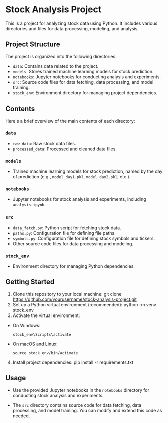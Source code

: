 # Stock Analysis Project

This is a project for analyzing stock data using Python. It includes various directories and files for data processing, modeling, and analysis.

## Project Structure

The project is organized into the following directories:

- `data`: Contains data related to the project.
- `models`: Stores trained machine learning models for stock prediction.
- `notebooks`: Jupyter notebooks for conducting analysis and experiments.
- `src`: Source code files for data fetching, data processing, and model training.
- `stock_env`: Environment directory for managing project dependencies.

## Contents

Here's a brief overview of the main contents of each directory:

### `data`

- `raw_data`: Raw stock data files.
- `processed_data`: Processed and cleaned data files.

### `models`

- Trained machine learning models for stock prediction, named by the day of prediction (e.g., `model_day1.pkl`, `model_day2.pkl`, etc.).

### `notebooks`

- Jupyter notebooks for stock analysis and experiments, including `analysis.ipynb`.

### `src`

- `data_fetch.py`: Python script for fetching stock data.
- `paths.py`: Configuration file for defining file paths.
- `symbols.py`: Configuration file for defining stock symbols and tickers.
- Other source code files for data processing and modeling.

### `stock_env`

- Environment directory for managing Python dependencies.

## Getting Started

1. Clone this repository to your local machine: git clone https://github.com/yourusername/stock-analysis-project.git
2. Set up a Python virtual environment (recommended): python -m venv stock_env
3. Activate the virtual environment:

- On Windows:

  ```
  stock_env\Scripts\activate
  ```

- On macOS and Linux:

  ```
  source stock_env/bin/activate
  ```

4. Install project dependencies: pip install -r requirements.txt

## Usage

- Use the provided Jupyter notebooks in the `notebooks` directory for conducting stock analysis and experiments.

- The `src` directory contains source code for data fetching, data processing, and model training. You can modify and extend this code as needed.
